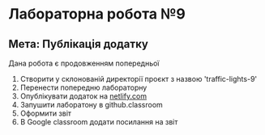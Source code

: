 # Лабораторна робота №9
## Мета: Публікація додатку

Дана робота є продовженням попередньої

1. Створити у склонованій директорії проєкт з назвою 'traffic-lights-9'
1. Перенести попередню лабораторну
2. Опублікувати додаток на [netlify.com](https://www.netlify.com/)
1. Запушити лаборатону в github.classroom
1. Оформити звіт 
1. В Google classroom додати посилання на звіт
